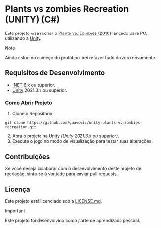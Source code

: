 # Plants vs zombies Recreation (UNITY) (C#)
Este projeto visa recriar o [Plants vs. Zombies (2010)](https://www.ea.com/pt-br/games/plants-vs-zombies/plants-vs-zombies) lançado para PC, utilizando a [Unity](https://unity.com/pt).

> [!NOTE]
> Ainda estou no começo do protótipo, irei refazer tudo do zero novamente.

## Requisitos de Desenvolvimento
* [.NET](https://dotnet.microsoft.com/pt-br/download) 6.x ou superior.
* [Unity](https://unity.com/pt) 2021.3.x ou superior.

### Como Abrir Projeto
1. Clone o Repositório:
```
git clone https://github.com/guavovic/unity-plants-vs-zombies-recreation.git 
```
2. Abra o projeto na Unity *([Unity](https://unity.com/pt) 2021.3.x ou superior)*.
3. Execute o jogo no modo de visualização para testar suas alterações.

## Contribuições
Se você deseja colaborar com o desenvolvimento deste projeto de recriação, sinta-se à vontade para enviar pull requests.

## Licença
Este projeto está licenciado sob a [LICENSE.md](https://github.com/guavovic/unity-plants-vs-zombies-recreation/blob/main/LICENSE).

> [!IMPORTANT]
> Este projeto foi desenvolvido como parte de aprendizado pessoal.
